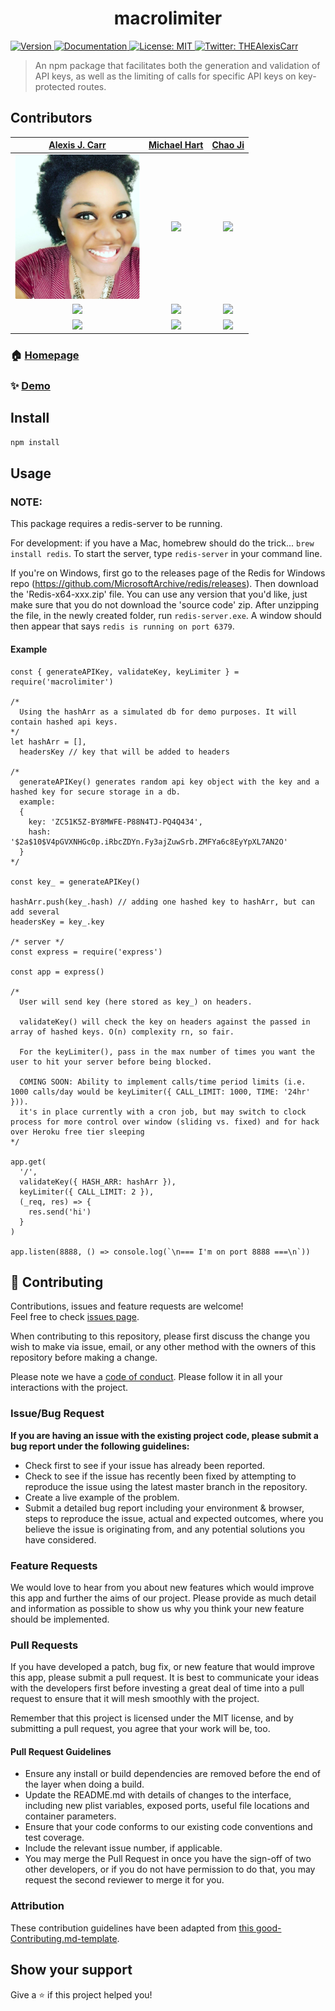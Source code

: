 <h1 align="center">macrolimiter</h1>
<p>
  <a href="https://www.npmjs.com/package/macrolimiter" target="_blank">
    <img alt="Version" src="https://img.shields.io/npm/v/macrolimiter.svg">
  </a>
  <a href="https://github.com/alexisjcarr/macrolimiter" target="_blank">
    <img alt="Documentation" src="https://img.shields.io/badge/documentation-yes-brightgreen.svg" />
  </a>
  <a href="#" target="_blank">
    <img alt="License: MIT" src="https://img.shields.io/badge/License-MIT-yellow.svg" />
  </a>
  <a href="https://twitter.com/THEAlexisCarr" target="_blank">
    <img alt="Twitter: THEAlexisCarr" src="https://img.shields.io/twitter/follow/THEAlexisCarr.svg?style=social" />
  </a>
</p>

> An npm package that facilitates both the generation and validation of API keys, as well as the limiting of calls for specific API keys on key-protected routes.

## Contributors

|                                                 [Alexis J. Carr](https://github.com/alexisjcarr)                                                  |                                          [Michael Hart](https://github.com/worksofhart)                                           |                                             [Chao Ji](https://github.com/cjgodfather)                                             |
| :-----------------------------------------------------------------------------------------------------------------------------------------------: | :-------------------------------------------------------------------------------------------------------------------------------: | :-------------------------------------------------------------------------------------------------------------------------------: |
| [<img src="https://raw.githubusercontent.com/alexisjcarr/Web-UI-1/master/assets/img/alexis.png" width = "200" />](https://github.com/alexisjcarr) |     [<img src="https://avatars2.githubusercontent.com/u/48599443?s=460&v=4" width = "200" />](https://github.com/worksofhart)     |     [<img src="https://avatars3.githubusercontent.com/u/39098919?s=460&v=4" width = "200" />](https://github.com/cjgodfather)     |
|                             [<img src="https://github.com/favicon.ico" width="15"> ](https://github.com/alexisjcarr)                              |                     [<img src="https://github.com/favicon.ico" width="15"> ](https://github.com/worksofhart)                      |                     [<img src="https://github.com/favicon.ico" width="15"> ](https://github.com/cjgodfather)                      |
|           [ <img src="https://static.licdn.com/sc/h/al2o9zrvru7aqj8e1x2rzsrca" width="15"> ](https://www.linkedin.com/in/alexis-j-carr)           | [ <img src="https://static.licdn.com/sc/h/al2o9zrvru7aqj8e1x2rzsrca" width="15"> ](https://www.linkedin.com/in/michael-hart-dev/) | [ <img src="https://static.licdn.com/sc/h/al2o9zrvru7aqj8e1x2rzsrca" width="15"> ](https://www.linkedin.com/in/chao-ji-113b594a/) |

### 🏠 [Homepage](https://github.com/alexisjcarr/macrolimiter)

### ✨ [Demo](https://github.com/alexisjcarr/macrolimiter/blob/master/examples/index.js)

## Install

```sh
npm install
```

## Usage

### NOTE:

This package requires a redis-server to be running.

For development: if you have a Mac, homebrew should do the trick... `brew install redis`. To start the server, type `redis-server` in your command line.

If you're on Windows, first go to the releases page of the Redis for Windows repo (https://github.com/MicrosoftArchive/redis/releases). Then download the 'Redis-x64-xxx.zip' file. You can use any version that you'd like, just make sure that you do not download the 'source code' zip. After unzipping the file, in the newly created folder, run `redis-server.exe`. A window should then appear that says `redis is running on port 6379`.

#### Example

```
const { generateAPIKey, validateKey, keyLimiter } = require('macrolimiter')

/*
  Using the hashArr as a simulated db for demo purposes. It will contain hashed api keys.
*/
let hashArr = [],
  headersKey // key that will be added to headers

/*
  generateAPIKey() generates random api key object with the key and a hashed key for secure storage in a db.
  example:
  {
    key: 'ZC51K5Z-BY8MWFE-P88N4TJ-PQ4Q434',
    hash: '$2a$10$V4pGVXNHGc0p.iRbcZDYn.Fy3ajZuwSrb.ZMFYa6c8EyYpXL7AN2O'
  }
*/

const key_ = generateAPIKey()

hashArr.push(key_.hash) // adding one hashed key to hashArr, but can add several
headersKey = key_.key

/* server */
const express = require('express')

const app = express()

/*
  User will send key (here stored as key_) on headers.

  validateKey() will check the key on headers against the passed in array of hashed keys. O(n) complexity rn, so fair.

  For the keyLimiter(), pass in the max number of times you want the user to hit your server before being blocked.

  COMING SOON: Ability to implement calls/time period limits (i.e. 1000 calls/day would be keyLimiter({ CALL_LIMIT: 1000, TIME: '24hr' })).
  it's in place currently with a cron job, but may switch to clock process for more control over window (sliding vs. fixed) and for hack over Heroku free tier sleeping
*/

app.get(
  '/',
  validateKey({ HASH_ARR: hashArr }),
  keyLimiter({ CALL_LIMIT: 2 }),
  (_req, res) => {
    res.send('hi')
  }
)

app.listen(8888, () => console.log(`\n=== I'm on port 8888 ===\n`))
```

## 🤝 Contributing

Contributions, issues and feature requests are welcome!<br />Feel free to check [issues page](https://github.com/alexisjcarr/macrolimiter/issues).

When contributing to this repository, please first discuss the change you wish to make via issue, email, or any other method with the owners of this repository before making a change.

Please note we have a [code of conduct](./code_of_conduct.md). Please follow it in all your interactions with the project.

### Issue/Bug Request

**If you are having an issue with the existing project code, please submit a bug report under the following guidelines:**

- Check first to see if your issue has already been reported.
- Check to see if the issue has recently been fixed by attempting to reproduce the issue using the latest master branch in the repository.
- Create a live example of the problem.
- Submit a detailed bug report including your environment & browser, steps to reproduce the issue, actual and expected outcomes, where you believe the issue is originating from, and any potential solutions you have considered.

### Feature Requests

We would love to hear from you about new features which would improve this app and further the aims of our project. Please provide as much detail and information as possible to show us why you think your new feature should be implemented.

### Pull Requests

If you have developed a patch, bug fix, or new feature that would improve this app, please submit a pull request. It is best to communicate your ideas with the developers first before investing a great deal of time into a pull request to ensure that it will mesh smoothly with the project.

Remember that this project is licensed under the MIT license, and by submitting a pull request, you agree that your work will be, too.

#### Pull Request Guidelines

- Ensure any install or build dependencies are removed before the end of the layer when doing a build.
- Update the README.md with details of changes to the interface, including new plist variables, exposed ports, useful file locations and container parameters.
- Ensure that your code conforms to our existing code conventions and test coverage.
- Include the relevant issue number, if applicable.
- You may merge the Pull Request in once you have the sign-off of two other developers, or if you do not have permission to do that, you may request the second reviewer to merge it for you.

### Attribution

These contribution guidelines have been adapted from [this good-Contributing.md-template](https://gist.github.com/PurpleBooth/b24679402957c63ec426).

## Show your support

Give a ⭐️ if this project helped you!
